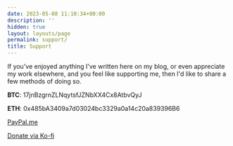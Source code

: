 ```yaml
---
date: 2023-05-08 11:10:34+00:00
description: ''
hidden: true
layout: layouts/page
permalink: support/
title: Support
---
```


If you've enjoyed anything I've written here on my blog, or even appreciate my work elsewhere, and you feel like supporting me, then I'd like to share a few methods of doing so.

**BTC**: 17jnBzgrnZLNqytsfJZNbXX4Cx8AtbvQyJ

**ETH**: 0x485bA3409a7d03024bc3329a0a14c20a839396B6

[PayPal.me](https://paypal.me/ChrisHannah?country.x=GB&locale.x=en_GB)

[Donate via Ko-fi](https://ko-fi.com/chrishannah)
